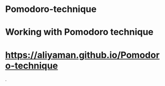 # Pomodoro-technique
# Working with Pomodoro technique
# https://aliyaman.github.io/Pomodoro-technique
.
